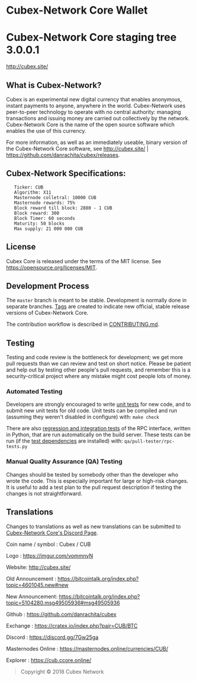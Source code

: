 # Cubex-Network Core Wallet

Cubex-Network Core staging tree 3.0.0.1
===============================

http://cubex.site/


What is Cubex-Network?
----------------

Cubex is an experimental new digital currency that enables anonymous, instant
payments to anyone, anywhere in the world. Cubex-Network uses peer-to-peer technology
to operate with no central authority: managing transactions and issuing money
are carried out collectively by the network. Cubex-Network Core is the name of the open
source software which enables the use of this currency.

For more information, as well as an immediately useable, binary version of
the Cubex-Network Core software, see http://cubex.site/ | https://github.com/danrachita/cubex/releases.

##  Cubex-Network Specifications:

       Ticker: CUB
       Algorithm: X11
       Masternode colletral: 10000 CUB
       Masternode rewards: 75%
       Block reward till block: 2880 - 1 CUB
       Block reward: 300
       Block Timer: 60 seconds
       Maturity: 50 blocks
       Max supply: 21 000 000 CUB

License
-------

Cubex Core is released under the terms of the MIT license. 
See https://opensource.org/licenses/MIT.

Development Process
-------------------

The `master` branch is meant to be stable. Development is normally done in separate branches.
[Tags](https://github.com/danrachita/cubex/tags) are created to indicate new official,
stable release versions of Cubex-Network Core.

The contribution workflow is described in [CONTRIBUTING.md](https://github.com/danrachita/cubex/blob/master/CONTRIBUTING.md).

Testing
-------

Testing and code review is the bottleneck for development; we get more pull
requests than we can review and test on short notice. Please be patient and help out by testing
other people's pull requests, and remember this is a security-critical project where any mistake might cost people
lots of money.

### Automated Testing

Developers are strongly encouraged to write [unit tests](/doc/unit-tests.md) for new code, and to
submit new unit tests for old code. Unit tests can be compiled and run
(assuming they weren't disabled in configure) with: `make check`

There are also [regression and integration tests](/qa) of the RPC interface, written
in Python, that are run automatically on the build server.
These tests can be run (if the [test dependencies](/qa) are installed) with: `qa/pull-tester/rpc-tests.py`


### Manual Quality Assurance (QA) Testing

Changes should be tested by somebody other than the developer who wrote the
code. This is especially important for large or high-risk changes. It is useful
to add a test plan to the pull request description if testing the changes is
not straightforward.

Translations
------------

Changes to translations as well as new translations can be submitted to
[Cubex-Network Core's Discord Page](https://discord.gg/7Gw25ga).


Coin name / symbol : Cubex / CUB

Logo : https://imgur.com/vommnyN

Website: http://cubex.site/

Old Announcement : https://bitcointalk.org/index.php?topic=4601045.new#new

New Announcement: https://bitcointalk.org/index.php?topic=5104280.msg49505936#msg49505936

Github : https://github.com/danrachita/cubex

Exchange : https://cratex.io/index.php?pair=CUB/BTC

Discord : https://discord.gg/7Gw25ga

Masternodes Online : https://masternodes.online/currencies/CUB/

Explorer : https://cub.ccore.online/

> Copyright © 2018 Cubex Network
